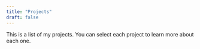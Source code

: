 ```yaml
---
title: "Projects"
draft: false
---
```


This is a list of my projects.  You can select each project to learn more about each one.
